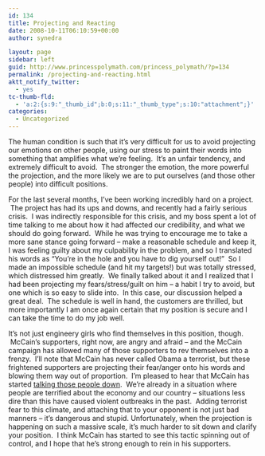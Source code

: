 ```yaml
---
id: 134
title: Projecting and Reacting
date: 2008-10-11T06:10:59+00:00
author: synedra

layout: page
sidebar: left
guid: http://www.princesspolymath.com/princess_polymath/?p=134
permalink: /projecting-and-reacting.html
aktt_notify_twitter:
  - yes
tc-thumb-fld:
  - 'a:2:{s:9:"_thumb_id";b:0;s:11:"_thumb_type";s:10:"attachment";}'
categories:
  - Uncategorized
---
```

<div>
  The human condition is such that it&#8217;s very difficult for us to avoid projecting our emotions on other people, using our stress to paint their words into something that amplifies what we&#8217;re feeling.  It&#8217;s an unfair tendency, and extremely difficult to avoid.  The stronger the emotion, the more powerful the projection, and the more likely we are to put ourselves (and those other people) into difficult positions.
</div>

<div>
</div>

For the last several months, I&#8217;ve been working incredibly hard on a project.  The project has had its ups and downs, and recently had a fairly serious crisis.  I was indirectly responsible for this crisis, and my boss spent a lot of time talking to me about how it had affected our credibility, and what we should do going forward.  While he was trying to encourage me to take a more sane stance going forward &#8211; make a reasonable schedule and keep it, I was feeling guilty about my culpability in the problem, and so I translated his words as &#8220;You&#8217;re in the hole and you have to dig yourself out!&#8221;  So I made an impossible schedule (and hit my targets!) but was totally stressed, which distressed him greatly.  We finally talked about it and I realized that I had been projecting my fears/stress/guilt on him &#8211; a habit I try to avoid, but one which is so easy to slide into.  In this case, our discussion helped a great deal.  The schedule is well in hand, the customers are thrilled, but more importantly I am once again certain that my position is secure and I can take the time to do my job well. 

<div>
</div>

<div>
  It&#8217;s not just engineery girls who find themselves in this position, though.  McCain&#8217;s supporters, right now, are angry and afraid &#8211; and the McCain campaign has allowed many of those supporters to rev themselves into a frenzy.  I&#8217;ll note that McCain has never called Obama a terrorist, but these frightened supporters are projecting their fear/anger onto his words and blowing them way out of proportion.  I&#8217;m pleased to hear that McCain has started <a href="http://www.miamiherald.com/news/politics/AP/story/721688.html">talking those people down</a>.  We&#8217;re already in a situation where people are terrified about the economy and our country &#8211; situations less dire than this have caused violent outbreaks in the past.  Adding terrorist fear to this climate, and attaching that to your opponent is not just bad manners &#8211; it&#8217;s dangerous and stupid. Unfortunately, when the projection is happening on such a massive scale, it&#8217;s much harder to sit down and clarify your position.  I think McCain has started to see this tactic spinning out of control, and I hope that he&#8217;s strong enough to rein in his supporters.   
</div>